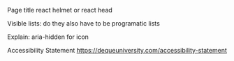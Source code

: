 
Page title
react helmet or react head


Visible lists: do they also have to be programatic lists

Explain: aria-hidden for icon

Accessibility Statement
https://dequeuniversity.com/accessibility-statement
